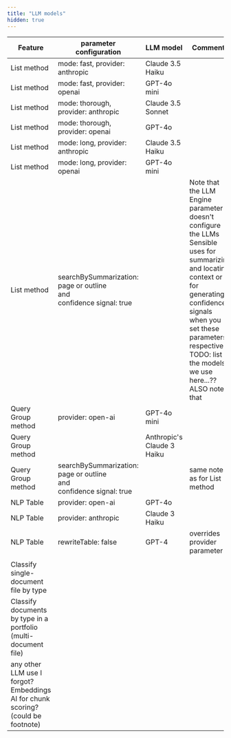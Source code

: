 ```yaml
---
title: "LLM models"
hidden: true
---
```


| Feature                                                      | parameter configuration                                      | LLM model                  | Comments                                                     |
| ------------------------------------------------------------ | ------------------------------------------------------------ | -------------------------- | ------------------------------------------------------------ |
| List method                                                  | mode: fast, provider: anthropic                              | Claude 3.5 Haiku           |                                                              |
| List method                                                  | mode: fast, provider: openai                                 | GPT-4o mini                |                                                              |
| List method                                                  | mode: thorough, provider: anthropic                          | Claude 3.5 Sonnet          |                                                              |
| List method                                                  | mode: thorough, provider: openai                             | GPT-4o                     |                                                              |
| List method                                                  | mode: long, provider: anthropic                              | Claude 3.5 Haiku           |                                                              |
| List method                                                  | mode: long, provider: openai                                 | GPT-4o mini                |                                                              |
| List method                                                  | searchBySummarization: page or outline<br/>and<br/>confidence signal: true |                            | Note that the LLM Engine parameter doesn't configure the LLMs Sensible uses for summarizing and locating context or for generating confidence signals when you set these parameters, respectively. TODO: list the models we use here...?? ALSO note that |
| Query Group method                                           | provider: open-ai                                            | GPT-4o mini                |                                                              |
| Query Group method                                           |                                                              | Anthropic's Claude 3 Haiku |                                                              |
| Query Group method                                           | searchBySummarization: page or outline<br/>and<br/>confidence signal: true |                            | same notes as for List method                                |
| NLP Table                                                    | provider: open-ai                                            | GPT-4o                     |                                                              |
| NLP Table                                                    | provider: anthropic                                          | Claude 3 Haiku             |                                                              |
| NLP Table                                                    | rewriteTable: false                                          | GPT-4                      | overrides provider parameter                                 |
|                                                              |                                                              |                            |                                                              |
| Classify single-document file by type                        |                                                              |                            |                                                              |
| Classify documents by type in a portfolio (multi-document file) |                                                              |                            |                                                              |
| any other LLM use I forgot? Embeddings AI for chunk scoring? (could be footnote) |                                                              |                            |                                                              |

